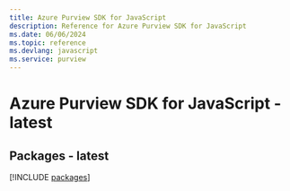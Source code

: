 ```yaml
---
title: Azure Purview SDK for JavaScript
description: Reference for Azure Purview SDK for JavaScript
ms.date: 06/06/2024
ms.topic: reference
ms.devlang: javascript
ms.service: purview
---
```

# Azure Purview SDK for JavaScript - latest
## Packages - latest
[!INCLUDE [packages](purview-index.md)]